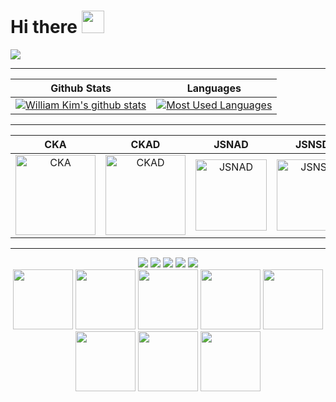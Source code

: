 # Hi there <img src="https://d.pr/i/1uBz4U+" width="36px">

<!--
**azamara/azamara** is a ✨ _special_ ✨ repository because its `README.md` (this file) appears on your GitHub profile.

Here are some ideas to get you started:

- 🔭 I’m currently working on ...
- 🌱 I’m currently learning ...
- 👯 I’m looking to collaborate on ...
- 🤔 I’m looking for help with ...
- 💬 Ask me about ...
- 📫 How to reach me: ...
- 😄 Pronouns: ...
- ⚡ Fun fact: ...
-->

<div>
  <img src="https://github-profile-trophy.vercel.app/?username=azamara&theme=dracula&no-frame=true&margin-w=30" />
</div>

---

Github Stats | Languages
:--: | :--:
[![William Kim's github stats](https://github-readme-stats.vercel.app/api?username=azamara&count_private=true&include_all_commits=true&show_icons=true&title_color=fff&icon_color=FF79C6&text_color=9f9f9f&bg_color=151515)](https://github.com/azamara) | [![Most Used Languages](https://github-readme-stats.vercel.app/api/top-langs/?username=azamara&langs_count=24&layout=compact&show_icons=true&title_color=fff&icon_color=FF79C6&text_color=9f9f9f&bg_color=151515)](https://github.com/azamara)

---

CKA | CKAD | JSNAD | JSNSD | JavaScriptLandia | ...
:--: | :--: | :--: | :--: | :--: | :--:
<a href="https://www.credly.com/badges/d242d39e-0493-4bba-8d9d-cf279daaed7d"><img src="https://d.pr/i/biywP9+" width="128px" alt="CKA"/></a> | <a href="https://www.credly.com/badges/b5d5aa65-2432-47df-9948-a6aa8d0c3766"><img src="https://d.pr/i/gYyHGE+" width="128px" alt="CKAD"/></a> | <a href="https://www.credly.com/badges/cf9c07bb-3c18-456f-b425-d5497a7c1778"><img src="https://images.credly.com/images/8ee45313-716a-4142-a9da-30adaaea0c12/Training_Badges_Master_Node-AppDev.png" width="114px" alt="JSNAD"/></a> | <a href="https://www.credly.com/badges/52a401c6-1046-4c71-9b16-5b4c17c37a93"><img src="https://images.credly.com/images/3c44b901-a2bd-41e7-8a10-24cba9ddd85d/Training_Badges_Master_Node-ServDev.png" width="114px" alt="JSNSD"/></a> | <a href="https://www.credly.com/earner/earned/badge/7a37e30f-0028-46f0-b16b-1da799bddcdb"><img src="https://openjsf.org/wp-content/uploads/sites/84//2020/12/JSLandia-icon.svg" width="114px" alt="JSNSD"/></a> | <div style="font-size: 36px;">🤔</div>

---


<div align="center">
  <img src="https://codetrace.com/static/images/badges/front-end.svg" />
  <img src="https://codetrace.com/static/images/badges/mobile-dev.svg" />
  <img src="https://codetrace.com/static/images/badges/back-end.svg" />
  <img src="https://codetrace.com/static/images/badges/unit-testing.svg" />
  <img src="https://codetrace.com/static/images/badges/test-automation.svg" />
</div>

<div align="center">
  <img width="96" src="https://codetrace.com/static/images/languages/typescript.svg" />
  <img width="96" src="https://codetrace.com/static/images/languages/javascript.svg" />
  <img width="96" src="https://codetrace.com/static/images/languages/kotlin.svg" />
  <img width="96" src="https://codetrace.com/static/images/languages/swift.svg" />
  <img width="96" src="https://codetrace.com/static/images/languages/go.svg" />
  <img width="96" src="https://codetrace.com/static/images/languages/python.svg" />
  <img width="96" src="https://codetrace.com/static/images/languages/java.svg" />
  <img width="96" src="https://codetrace.com/static/images/languages/shell.svg" />
</div>
